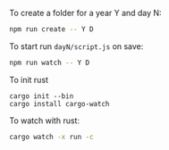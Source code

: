To create a folder for a year Y and day N:
```bash
npm run create -- Y D
```

To start run `dayN/script.js` on save:
```bash
npm run watch -- Y D
```

To init rust
```
cargo init --bin
cargo install cargo-watch
```

To watch with rust:
```bash
cargo watch -x run -c
```